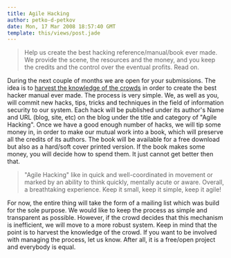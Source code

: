 ```yaml
---
title: Agile Hacking
author: petko-d-petkov
date: Mon, 17 Mar 2008 18:57:40 GMT
template: this/views/post.jade
---
```


> Help us create the best hacking reference/manual/book ever made. We provide the scene, the resources and the money, and you keep the credits and the control over the eventual profits. Read on.

During the next couple of months we are open for your submissions. The idea is to [harvest the knowledge of the crowds](http://en.wikipedia.org/wiki/Crowdsourcing) in order to create the best hacker manual ever made. The process is very simple. We, as well as you, will commit new hacks, tips, tricks and techniques in the field of information security to our system. Each hack will be published under its author's Name and URL (blog, site, etc) on the blog under the title and category of "Agile Hacking". Once we have a good enough number of hacks, we will tip some money in, in order to make our mutual work into a book, which will preserve all the credits of its authors. The book will be available for a free download but also as a hard/soft cover printed version. If the book makes some money, you will decide how to spend them. It just cannot get better then that.

> "Agile Hacking" like in quick and well-coordinated in movement or marked by an ability to think quickly, mentally acute or aware. Overall, a breathtaking experience. Keep it small, keep it simple, keep it agile!

For now, the entire thing will take the form of a mailing list which was build for the sole purpose. We would like to keep the process as simple and transparent as possible. However, if the crowd decides that this mechanism is inefficient, we will move to a more robust system. Keep in mind that the point is to harvest the knowledge of the crowd. If you want to be involved with managing the process, let us know. After all, it is a free/open project and everybody is equal.
